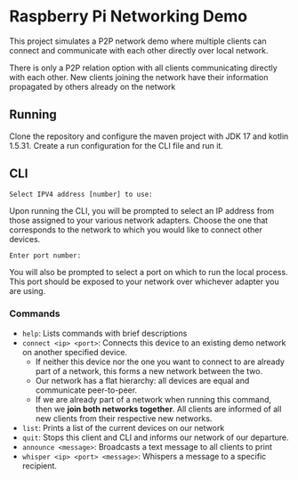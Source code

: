 # Raspberry Pi Networking Demo

This project simulates a P2P network demo where multiple clients can connect and communicate with each other directly over local network.

There is only a P2P relation option with all clients communicating directly with each other. New clients joining the network have their information propagated by others already on the network

## Running
Clone the repository and configure the maven project with JDK 17 and kotlin 1.5.31. Create a run configuration for the CLI file and run it.
## CLI
```
Select IPV4 address [number] to use: 
```
Upon running the CLI, you will be prompted to select an IP address from those assigned to your various network adapters. Choose the one that corresponds to the network to which you would like to connect other devices.
```
Enter port number: 
```
You will also be prompted to select a port on which to run the local process. This port should be exposed to your network over whichever adapter you are using.

### Commands
- `help`: Lists commands with brief descriptions
- `connect <ip> <port>`: Connects this device to an existing demo network on another specified device. 
  - If neither this device nor the one you want to connect to are already part of a network, this forms a new network between the two.
  - Our network has a flat hierarchy: all devices are equal and communicate peer-to-peer.
  - If we are already part of a network when running this command, then we <b>join both networks together</b>. All clients are informed of all new clients from their respective new networks.
- `list`: Prints a list of the current devices on our network
- `quit`: Stops this client and CLI and informs our network of our departure.
- `announce <message>`: Broadcasts a text message to all clients to print
- `whisper <ip> <port> <message>`: Whispers a message to a specific recipient.
